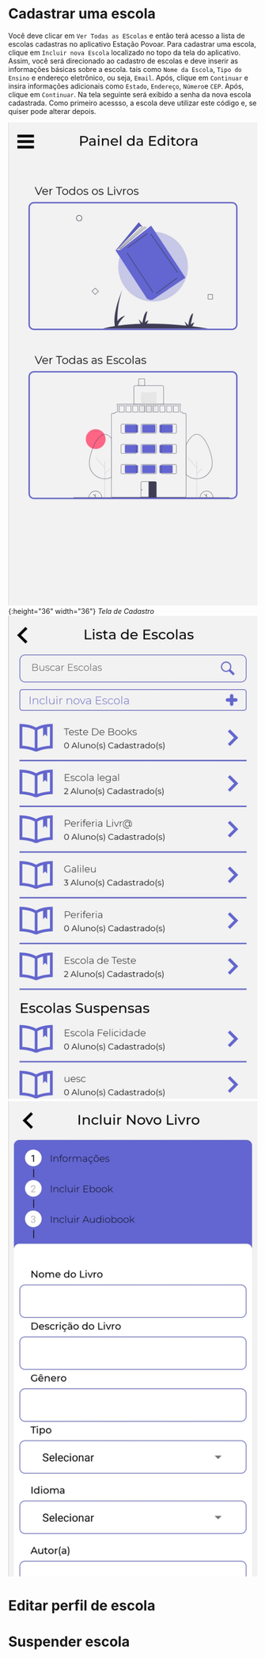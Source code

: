 # Cadastrar uma escola

 Você deve clicar em ``Ver Todas as EScolas`` e então terá acesso a lista de escolas cadastras no aplicativo Estação Povoar. Para cadastrar uma escola, clique em ``Incluir nova Escola`` localizado no topo da tela do aplicativo. Assim, você será direcionado ao cadastro de escolas e deve inserir as informações básicas sobre a escola. tais como ``Nome da Escola``, ``Tipo do Ensino`` e endereço eletrônico, ou seja, ``Email``. Após, clique em ``Continuar`` e insira informações adicionais como ``Estado``, ``Endereço``, ``Número``e ``CEP``. Após, clique em ``Continuar``. Na tela seguinte será exibido a senha da nova escola cadastrada. Como primeiro acessso, a escola deve utilizar este código e, se quiser pode alterar depois.
 
 ![Tela Cadastros](./imagens/editora3.jpg){:height="36" width="36"}
 *Tela de Cadastro*
 ![Tela Cadastro Escolas](./imagens/editora4.jpg)
 ![Tela Informações](./imagens/editora5.jpg)

# Editar perfil de escola

# Suspender escola
